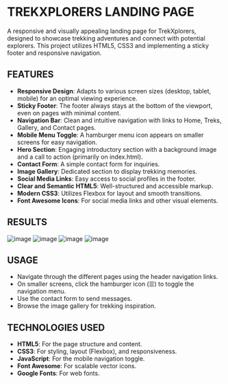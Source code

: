 # TREKXPLORERS LANDING PAGE

A responsive and visually appealing landing page for TrekXplorers, designed to showcase trekking adventures and connect with potential explorers. This project utilizes HTML5, CSS3 and implementing a sticky footer and responsive navigation.

## FEATURES

* **Responsive Design**: Adapts to various screen sizes (desktop, tablet, mobile) for an optimal viewing experience.
* **Sticky Footer**: The footer always stays at the bottom of the viewport, even on pages with minimal content.
* **Navigation Bar**: Clean and intuitive navigation with links to Home, Treks, Gallery, and Contact pages.
* **Mobile Menu Toggle**: A hamburger menu icon appears on smaller screens for easy navigation.
* **Hero Section**: Engaging introductory section with a background image and a call to action (primarily on index.html).
* **Contact Form**: A simple contact form for inquiries.
* **Image Gallery**: Dedicated section to display trekking memories.
* **Social Media Links**: Easy access to social profiles in the footer.
* **Clear and Semantic HTML5**: Well-structured and accessible markup.
* **Modern CSS3**: Utilizes Flexbox for layout and smooth transitions.
* **Font Awesome Icons**: For social media links and other visual elements.

## RESULTS

![image](https://github.com/user-attachments/assets/d0f64ef9-08cd-4c4c-8056-57c3d4cbf006)
![image](https://github.com/user-attachments/assets/99478164-180e-4a6d-8ab8-13b1f9f630d5)
![image](https://github.com/user-attachments/assets/a8e38b3f-a431-4e7e-8e60-cc7ffa68f5db)
![image](https://github.com/user-attachments/assets/682c9ce2-9a94-473f-9395-764af635cc1d)

## USAGE

* Navigate through the different pages using the header navigation links.
* On smaller screens, click the hamburger icon (☰) to toggle the navigation menu.
* Use the contact form to send messages.
* Browse the image gallery for trekking inspiration.

## TECHNOLOGIES USED

* **HTML5**: For the page structure and content.
* **CSS3**: For styling, layout (Flexbox), and responsiveness.
* **JavaScript**: For the mobile navigation toggle.
* **Font Awesome**: For scalable vector icons.
* **Google Fonts**: For web fonts.
